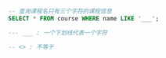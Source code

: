 ```SQL
-- 查询课程名只有三个字符的课程信息
SELECT * FROM course WHERE name LIKE '___';

--- ___ : 一个下划线代表一个字符

```

```SQL
-- <> : 不等于
```

```sql

```